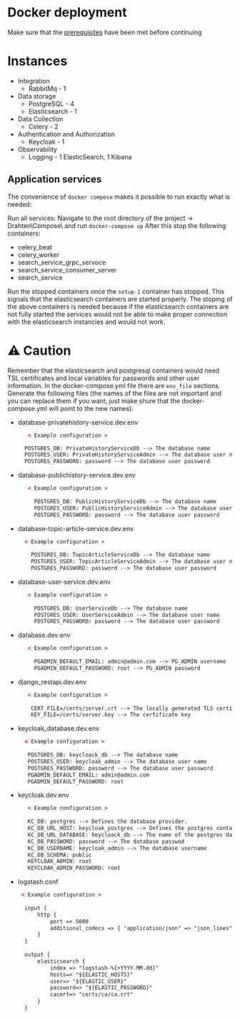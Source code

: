 # Docker deployment

Make sure that the [prerequisites](dev-run-prerequisites.md) have been met before continuing

# Instances

* Integration
  - RabbitMq - 1 
* Data storage
  - PostgreSQL - 4
  - Elasticsearch - 1
* Data Collection
  - Celery - 2
* Authentication and Authorization
   - Keycloak - 1
* Observability
  - Logging - 1 ElasticSearch, 1 Kibana


## Application services

The convenience of `docker compose` makes it possible to run exactly what is needed:

Run all services:
Navigate to the root directory of the project -> Drahten\Compose\ and run `docker-compose up`
After this stop the following containers:
 - celery_beat
 - celery_worker
 - search_service_grpc_servoce
 - search_service_consumer_server
 - search_service

Run the stopped containers once the `setup-1` container has stopped. This signals that the elasticsearch containers are started properly.
The stoping of the above containers is needed because if the elasticsearch containers are not fully started the services would not be able to make proper connection with the elasticsearch instancies and would not work.

# ⚠ Caution
Remember that the elasticsearch and postgresql containers would need TSL certificates and local variables for passwords and other user information. In the docker-compose.yml file there are `env_file` sections.
Generate the following files (the names of the files are not important and you can replace them if you want, just make shure that the docker-compose.yml will point to the new names):
 - database-privatehistory-service.dev.env 
     ```html
        < Example configuration >
     
       POSTGRES_DB: PrivateHistoryServiceDb --> The database name
       POSTGRES_USER: PrivateHistoryServiceAdmin --> The database user name
       POSTGRES_PASSWORD: password --> The database user password
     ```
- database-publichistory-service.dev.env
  ```html
     < Example configuration >
     
       POSTGRES_DB: PublicHistoryServiceDb --> The database name
       POSTGRES_USER: PublicHistoryServiceAdmin --> The database user name
       POSTGRES_PASSWORD: password --> The database user password
  ```
- database-topic-article-service.dev.env
   ```html
     < Example configuration >
     
       POSTGRES_DB: TopicArticleServiceDb --> The database name
       POSTGRES_USER: TopicArticleServiceAdmin --> The database user name
       POSTGRES_PASSWORD: password --> The database user password
  ```
- database-user-service.dev.env
  ```html
     < Example configuration >
     
       POSTGRES_DB: UserServiceDb --> The database name
       POSTGRES_USER: UserServiceAdmin --> The database user name
       POSTGRES_PASSWORD: password --> The database user password
  ```
- database.dev.env
  ```html
     < Example configuration >
     
       PGADMIN_DEFAULT_EMAIL: admin@admin.com --> PG_ADMIN username
       PGADMIN_DEFAULT_PASSWORD: root --> PG_ADMIN password
  ```
- django_restapi.dev.env
  ```html
     < Example configuration >
     
      CERT_FILE=/certs/server.crt --> The locally generated TLS certificate
      KEY_FILE=/certs/server.key --> The certificate key
  ```
- keycloak_database.dev.env
   ```html
     < Example configuration >
     
      POSTGRES_DB: keycloack_db --> The database name
      POSTGRES_USER: keycloak_admin --> The database user name
      POSTGRES_PASSWORD: password --> The database user password
      PGADMIN_DEFAULT_EMAIL: admin@admin.com 
      PGADMIN_DEFAULT_PASSWORD: root
  ```
- keycloak.dev.env
  ```html
     < Example configuration >
     
     KC_DB: postgres --> Defines the database provider.
     KC_DB_URL_HOST: keycloak_postgres --> Defines the postgres container, that will be used by keycloak
     KC_DB_URL_DATABASE: keycloack_db --> The name of the postgres database
     KC_DB_PASSWORD: password --> The database passwod
     KC_DB_USERNAME: keycloak_admin --> The database username
     KC_DB_SCHEMA: public
     KEYCLOAK_ADMIN: root 
     KEYCLOAK_ADMIN_PASSWORD: root
  ```
- logstash.conf
    ```html
     < Example configuration >
     
      input {
          http {
              port => 5000
              additional_codecs => { "application/json" => "json_lines" }
          }
      }
      
      output {
          elasticsearch {
              index => "logstash-%{+YYYY.MM.dd}"
              hosts=> "${ELASTIC_HOSTS}"
              user=> "${ELASTIC_USER}"
              password=> "${ELASTIC_PASSWORD}"
              cacert=> "certs/ca/ca.crt"
          }
      }
  ```
